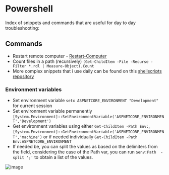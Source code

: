 # Powershell

Index of snippets and commands that are useful for day to day troubleshooting:

## Commands

- Restart remote computer - [Restart-Computer](https://docs.microsoft.com/en-us/powershell/module/microsoft.powershell.management/restart-computer?view=powershell-7.1)
- Count files in a path (recursively) `(Get-ChildItem -File -Recurse -Filter *.rdl | Measure-Object).Count`
- More complex snippets that i use daily can be found on this [shellscripts repository](https://github.com/Jaxelr/ShellScripts)

### Environment variables

- Set environment variable `setx ASPNETCORE_ENVIRONMENT "Development"` for current session
- Set environment variable permanently `[System.Environment]::SetEnvironmentVariable('ASPNETCORE_ENVIRONMENT','Development')`
- Get environment variables using either `Get-ChildItem -Path Env:`, `[System.Environment]::GetEnvironmentVariable('ASPNETCORE_ENVIRONMENT','machine')` or if needed individually `Get-ChildItem -Path Env:ASPNETCORE_ENVIRONMENT`
- If needed be, you can split the values as based on the delimiters from the field, considering the case of the Path var, you can run `$env:Path  -split ';'` to obtain a list of the values.

![image](https://user-images.githubusercontent.com/5913008/163220227-505b7c29-e129-4d41-9343-05702664f10f.png)

